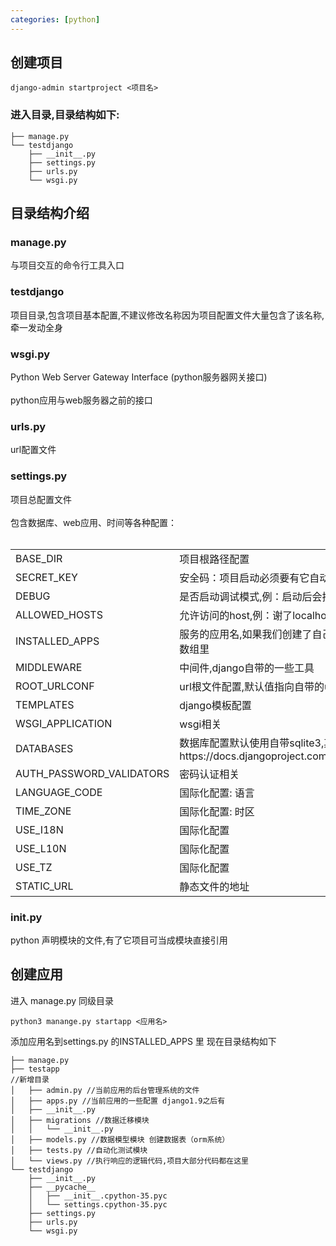 ```yaml
---
categories: [python]
---
```

## 创建项目
```
django-admin startproject <项目名>
```
### 进入目录,目录结构如下:
```
├── manage.py
└── testdjango
    ├── __init__.py
    ├── settings.py
    ├── urls.py
    └── wsgi.py

```


## 目录结构介绍
### manage.py
与项目交互的命令行工具入口
### testdjango
项目目录,包含项目基本配置,不建议修改名称因为项目配置文件大量包含了该名称,牵一发动全身
### wsgi.py
Python Web Server Gateway Interface (python服务器网关接口) <br></br>
python应用与web服务器之前的接口
### urls.py
url配置文件
### settings.py
项目总配置文件 <br></br>
包含数据库、web应用、时间等各种配置：<br></br>
<table>
<tr><td>BASE_DIR</td><td>项目根路径配置</td></tr>
<tr><td>SECRET_KEY  </td><td>安全码：项目启动必须要有它自动生成 </td></tr>
<tr><td>DEBUG  </td><td>是否启动调试模式,例：启动后会把异常抛给前端等</td></tr>
<tr><td>ALLOWED_HOSTS  </td><td>允许访问的host,例：谢了localhost,那么本地127.0.0.1将不能访问  </td></tr>
<tr><td>INSTALLED_APPS  </td><td>服务的应用名,如果我们创建了自己的引用需要吧应用名添加到这个数组里  </td></tr>
<tr><td>MIDDLEWARE  </td><td>中间件,django自带的一些工具  </td></tr>
<tr><td>ROOT_URLCONF  </td><td>url根文件配置,默认值指向自带的urls.py  </td></tr>
<tr><td>TEMPLATES  </td><td>django模板配置  </td></tr>
<tr><td>WSGI_APPLICATION  </td><td>wsgi相关  </td></tr>
<tr><td>DATABASES  </td><td>数据库配置默认使用自带sqlite3,其他配置可参考<a link='https://docs.djangoproject.com/en/2.0/ref/settings/#databases'>https://docs.djangoproject.com/en/2.0/ref/settings/#databases</a>  </td></tr>
<tr><td>AUTH_PASSWORD_VALIDATORS  </td><td>密码认证相关  </td></tr>
<tr><td>LANGUAGE_CODE  </td><td>国际化配置: 语言  </td></tr>
<tr><td>TIME_ZONE  </td><td>国际化配置: 时区  </td></tr>
<tr><td>USE_I18N  </td><td>国际化配置  </td></tr>
<tr><td>USE_L10N  </td><td>国际化配置  </td></tr>
<tr><td>USE_TZ  </td><td>国际化配置  </td></tr>
<tr><td>STATIC_URL  </td><td>静态文件的地址  </td></tr>
</table>

### __init__.py
python 声明模块的文件,有了它项目可当成模块直接引用

## 创建应用
进入 manage.py 同级目录
```
python3 manange.py startapp <应用名>
```
添加应用名到settings.py 的INSTALLED_APPS 里
现在目录结构如下
```
├── manage.py
├── testapp
//新增目录
│   ├── admin.py //当前应用的后台管理系统的文件
│   ├── apps.py //当前应用的一些配置 django1.9之后有
│   ├── __init__.py
│   ├── migrations //数据迁移模块
│   │   └── __init__.py
│   ├── models.py //数据模型模块 创建数据表（orm系统）
│   ├── tests.py //自动化测试模块
│   └── views.py //执行响应的逻辑代码,项目大部分代码都在这里
└── testdjango
    ├── __init__.py
    ├── __pycache__
    │   ├── __init__.cpython-35.pyc
    │   └── settings.cpython-35.pyc
    ├── settings.py
    ├── urls.py
    └── wsgi.py
```